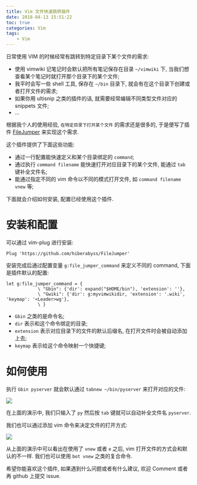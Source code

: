 ```yaml
---
title: Vim 文件快速跳转插件
date: 2018-04-13 15:51:22
toc: true
categories: Vim
tags:
    - Vim
---
```


日常使用 VIM 的时候经常有跳转到特定目录下某个文件的需求:

* 使用 vimwiki 记笔记时会默认把所有笔记保存在目录 `~/vimwiki` 下, 当我们想查看某个笔记时就打开那个目录下的某个文件;
* 我平时会写一些 shell 工具, 保存在 `~/bin` 目录下, 就会有在这个目录下创建或者打开文件的需求;
* 如果你用 ultisnip 之类的插件的话, 就需要经常编辑不同类型文件对应的 snippets 文件;
* ...

根据我个人的使用经验, `在特定目录下打开某个文件` 的需求还是很多的,
于是便写了插件 [FileJumper](https://github.com/hiberabyss/filejumper) 来实现这个需求.

这个插件提供了下面这些功能:

* 通过一行配置能快速定义和某个目录绑定的 `command`;
* 通过执行 `command filename` 能快速打开对应目录下的某个文件, 能通过 `tab` 键补全文件名;
* 能通过指定不同的 vim 命令以不同的模式打开文件, 如 `command filename vnew` 等;

下面就会介绍如何安装, 配置已经使用这个插件.

<!--more-->

# 安装和配置

可以通过 vim-plug 进行安装:

```vim
Plug 'https://github.com/hiberabyss/FileJumper'
```

安装完成后通过配置变量 `g:file_jumper_command` 来定义不同的 command, 下面是插件默认的配置:

```vim
let g:file_jumper_command = {
            \ "Gbin": {'dir': expand("$HOME/bin"), 'extension': ''},
            \ "Gwiki": {'dir': g:myvimwikidir, 'extension': '.wiki', 'keymap': '<Leader>wg'},
            \ }
```

* `Gbin` 之类的是命令名;
* `dir` 表示和这个命令绑定的目录;
* `extension` 表示对应目录下的文件的默认后缀名, 在打开文件时会被自动添加上去;
* `keymap` 表示给这个命令映射一个快捷键;

# 如何使用

执行 `Gbin pyserver` 就会默认通过 `tabnew ~/bin/pyserver` 来打开对应的文件:

![](vim_file_jumper.gif)

在上面的演示中, 我们只输入了 `py` 然后按 `tab` 键就可以自动补全文件名 `pyserver`.

我们也可以通过添加 vim 命令来决定文件的打开方式:

![](vim_file_jumper1.gif)

从上面的演示中可以看出在使用了 `vnew` 或者 `e` 之后, vim 打开文件的方式会和默认的不一样.
我们也可以使用 `bot vnew` 之类的复合命令.

希望你能喜欢这个插件, 如果遇到什么问题或者有什么建议, 欢迎 Comment 或者再 github 上提交 issue.
